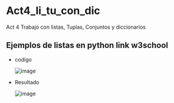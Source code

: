 # Act4_li_tu_con_dic
Act 4 Trabajo con listas, Tuplas, Conjuntos y diccionarios 

## Ejemplos de listas en python link w3school
- codigo
  
  ![image](https://github.com/user-attachments/assets/35c9c03e-a454-4e49-8d3e-12f8e9a17f8d)
- Resultado

  ![image](https://github.com/user-attachments/assets/a3851733-4ae7-4857-97c3-d31e05fb639e)

